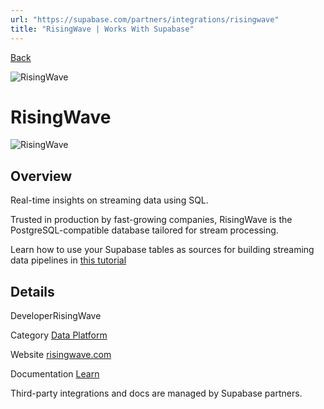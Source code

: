 ```yaml
---
url: "https://supabase.com/partners/integrations/risingwave"
title: "RisingWave | Works With Supabase"
---
```


[Back](https://supabase.com/partners/integrations)

![RisingWave](https://supabase.com/_next/image?url=https%3A%2F%2Fobuldanrptloktxcffvn.supabase.co%2Fstorage%2Fv1%2Fobject%2Fpublic%2Fimages%2Fintegrations%2Frisingwave%2Frisingwave_logo.jpeg&w=128&q=75&dpl=dpl_7FY8EmFQ6G3YqautJ4Fvh1viLnvu)

# RisingWave

![RisingWave](https://supabase.com/_next/image?url=https%3A%2F%2Fobuldanrptloktxcffvn.supabase.co%2Fstorage%2Fv1%2Fobject%2Fpublic%2Fimages%2Fintegrations%2Frisingwave%2Frisingwave_og.jpeg&w=3840&q=75&dpl=dpl_7FY8EmFQ6G3YqautJ4Fvh1viLnvu)

## Overview

Real-time insights on streaming data using SQL.

Trusted in production by fast-growing companies, RisingWave is the PostgreSQL-compatible database tailored for stream processing.

Learn how to use your Supabase tables as sources for building streaming data pipelines in [this tutorial](https://risingwave.com/blog/unleash-the-true-power-of-supabase-realtime-with-risingwave/)

## Details

DeveloperRisingWave

Category [Data Platform](https://supabase.com/partners/integrations#data%20platform)

Website [risingwave.com](https://risingwave.com/)

Documentation [Learn](https://risingwave.com/blog/unleash-the-true-power-of-supabase-realtime-with-risingwave/)

Third-party integrations and docs are managed by Supabase partners.